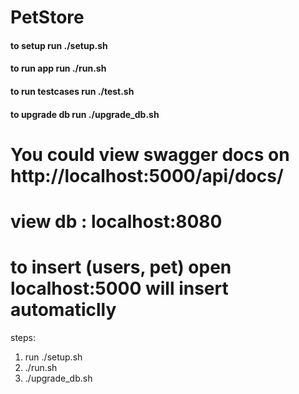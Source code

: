 # PetStore
#### to setup run ./setup.sh
#### to run app run ./run.sh
#### to run testcases run ./test.sh
#### to upgrade db  run ./upgrade_db.sh

# You could view swagger docs on http://localhost:5000/api/docs/
# view db : localhost:8080
# to insert (users, pet) open localhost:5000 will insert automaticlly



steps:
1. run ./setup.sh
2. ./run.sh
3. ./upgrade_db.sh 
